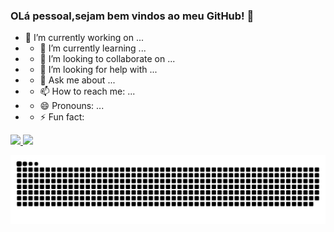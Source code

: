 ### OLá pessoal,sejam bem vindos ao meu GitHub! 👋
- 🔭 I’m currently working on ... 
- - 🌱 I’m currently learning ... 
- - 👯 I’m looking to collaborate on ... 
- - 🤔 I’m looking for help with ... 
- - 💬 Ask me about ... 
- - 📫 How to reach me: ... 
- - 😄 Pronouns: ... 
- - ⚡ Fun fact:

<div>
  <a href="https://github.com/willGusmao">
  <img height="140em" src="https://github-readme-stats.vercel.app/api?username=willGusmao&show_icons=true&theme=dark&include_all_commits=true&count_private=true"/>
  <img height="140em" src="https://github-readme-stats.vercel.app/api/top-langs/?username=willGusmao&layout=compact&langs_count=7&theme=dark"/>
</div>

  ![Snake animation](https://github.com/willGusmao/willGusmao/blob/output/github-contribution-grid-snake.svg)

